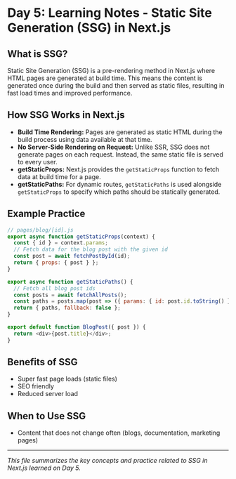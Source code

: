 # Day 5: Learning Notes - Static Site Generation (SSG) in Next.js

## What is SSG?
Static Site Generation (SSG) is a pre-rendering method in Next.js where HTML pages are generated at build time. This means the content is generated once during the build and then served as static files, resulting in fast load times and improved performance.

## How SSG Works in Next.js
- **Build Time Rendering:** Pages are generated as static HTML during the build process using data available at that time.
- **No Server-Side Rendering on Request:** Unlike SSR, SSG does not generate pages on each request. Instead, the same static file is served to every user.
- **getStaticProps:** Next.js provides the `getStaticProps` function to fetch data at build time for a page.
- **getStaticPaths:** For dynamic routes, `getStaticPaths` is used alongside `getStaticProps` to specify which paths should be statically generated.

## Example Practice
```js
// pages/blog/[id].js
export async function getStaticProps(context) {
  const { id } = context.params;
  // Fetch data for the blog post with the given id
  const post = await fetchPostById(id);
  return { props: { post } };
}

export async function getStaticPaths() {
  // Fetch all blog post ids
  const posts = await fetchAllPosts();
  const paths = posts.map(post => ({ params: { id: post.id.toString() } }));
  return { paths, fallback: false };
}

export default function BlogPost({ post }) {
  return <div>{post.title}</div>;
}
```

## Benefits of SSG
- Super fast page loads (static files)
- SEO friendly
- Reduced server load

## When to Use SSG
- Content that does not change often (blogs, documentation, marketing pages)

---
*This file summarizes the key concepts and practice related to SSG in Next.js learned on Day 5.* 